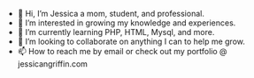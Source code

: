 - 👋 Hi, I’m Jessica a mom, student, and professional.
- 👀 I’m interested in growing my knowledge and experiences. 
- 🌱 I’m currently learning PHP, HTML, Mysql, and more.
- 💞️ I’m looking to collaborate on anything I can to help me grow. 
- 📫 How to reach me by email or check out my portfolio @ jessicangriffin.com
  

<!---
jngriffin2905/jngriffin2905 is a ✨ special ✨ repository because its `README.md` (this file) appears on your GitHub profile.
You can click the Preview link to take a look at your changes.
--->
